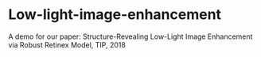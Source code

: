# Low-light-image-enhancement

A demo for our paper: Structure-Revealing Low-Light Image Enhancement via Robust Retinex Model, TIP, 2018
